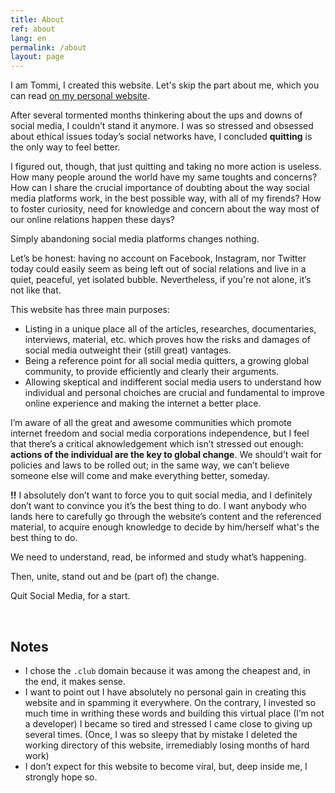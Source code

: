 ```yaml
---
title: About
ref: about
lang: en
permalink: /about
layout: page
---
```

I am Tommi, I created this website. Let's skip the part about me, which you can read [on my personal website](https://tommi.space/home#about).

After several tormented months thinkering about the ups and downs of social media, I couldn’t stand it anymore. I was so stressed and obsessed about ethical issues today’s social networks have, I concluded **quitting** is the only way to feel better.

I figured out, though, that just quitting and taking no more action is useless. How many people around the world have my same toughts and concerns? How can I share the crucial importance of doubting about the way social media platforms work, in the best possible way, with all of my firends? How to foster curiosity, need for knowledge and concern about the way most of our online relations happen these days?

Simply abandoning social media platforms changes nothing.

Let’s be honest: having no account on Facebook, Instagram, nor Twitter today could easily seem as being left out of social relations and live in a quiet, peaceful, yet isolated bubble. Nevertheless, if you're not alone, it’s not like that.

This website has three main purposes:

- Listing in a unique place all of the articles, researches, documentaries, interviews, material, etc. which proves how the risks and damages of social media outweight their (still great) vantages.
- Being a reference point for all social media quitters, a growing global community, to provide efficiently and clearly their arguments.
- Allowing skeptical and indifferent social media users to understand how individual and personal choiches are crucial and fundamental to improve online experience and making the internet a better place.

I’m aware of all the great and awesome communities which promote internet freedom and social media corporations independence, but I feel that there’s a critical aknowledgement which isn’t stressed out enough: **actions of the individual are the key to global change**. We should’t wait for policies and laws to be rolled out; in the same way, we can’t believe someone else will come and make everything better, someday.

**!!** I absolutely don’t want to force you to quit social media, and I definitely don’t want to convince you it’s the best thing to do. I want anybody who lands here to carefully go through the website’s content and the referenced material, to acquire enough knowledge to decide by him/herself what's the best thing to do.

We need to understand, read, be informed and study what’s happening.

Then, unite, stand out and be (part of) the change.

Quit Social Media, for a start.

<br />

## Notes

- I chose the `.club` domain because it was among the cheapest and, in the end, it makes sense.
- I want to point out I have absolutely no personal gain in creating this website and in spamming it everywhere. On the contrary, I invested so much time in writhing these words and building this virtual place (I’m not a developer) I became so tired and stressed I came close to giving up several times. (Once, I was so sleepy that by mistake I deleted the working directory of this website, irremediably losing months of hard work)
- I don’t expect for this website to become viral, but, deep inside me, I strongly hope so.
